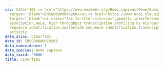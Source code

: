 ```yaml
---
csv: C14orf101,<a href="https://www.ensembl.org/Homo_sapiens/Gene/Summary?db=core;g=ENSG00000070269"
  target="_blank">ENSG00000070269</a>,<a href="https://www.ncbi.nlm.nih.gov/pubmed/17216044"
  target="_blank"><i class="fas fa-file"></i></a>",genetic interference,functional
  association,HeLa, high throughput transcription profiling by microarray,nucleotide
  sequence identification,nucleotide sequence identification,transcriptional regulation,down-regulates
  activity
data_alias: C14orf101
data_id: ENSG00000070269
data_numevidence: 1
data_species: Homo sapiens
data_taxid: '9606'
title: C14orf101
---
```

